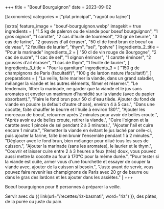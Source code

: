 +++
title = "Boeuf Bourguignon"
date = 2023-09-02

[taxonomies]
categories = ["plat principal", "ragoût ou tajine"]

[extra]
feature_image = "boeuf-bourguignon.webp"
imagekit = true
ingredients = [
  "1.5 kg de paleron ou de viande pour boeuf bourguignon",
  "1 gros oignon",
  "1 carotte",
  "2 cas d'huile de tournesol",
  "20 gr de beurre",
  "3 cas de farine",
  "2 gousses d'ail écraser",
  "50 cl de fond brun de boeuf ou de veau",
  "2 feuilles de laurier",
  "thym",
  "sel",
  "poivre"
]
ingredients_2_title = "Pour la marinade"
ingredients_2 = [
  "50 cl de vin rouge de Bourgogne",
  "2 cac de sucre",
  "1 cac de sel",
  "1 oignon émincer",
  "1 carotte émincer",
  "2 gousses d'ail écraser",
  "1 cas de thym",
  "1 feuille de laurier",
]
ingredients_3_title = "Pour la garniture"
ingredients_3 = [
  "150 g de champignons de Paris (facultatif)",
  "100 g de lardon nature (facultatif)",
]
preparations = [
  "La veille, faire mariner la viande, dans un grand saladier, mélanger la viande et les autres éléments, filmer et réserver.",
  "Le lendemain, filtrer la marinade, ne garder que la viande et le jus sans aromates et enveler un maximum d'humidité sur la viande (avec du papier absorbant).",
  "Faire le fond brun pour 50 cl d'eau tiède. Ajouter du fond de viande en poudre (a default d'autre chose), environ 4 à 5 cas.",
  "Dans une cocotte, faite chauffer le beurre et l'huile à environ 180°.",
  "Ajouter les morceaux de boeuf, retourner après 2 minutes pour avoir de belles croute.",
  "Après avoir eu de belles croute, retirer la viande.",
  "Cuire l'oignon et la carotte avec 1 pincée de sel pendant 2 à 3 minutes.",
  "Ajouter l'ail et cuire encore 1 minute.",
  "Remetter la viande en évitant le jus laché par celle-ci, puis ajouter la farine, faîte bien brunir l'ensemble pendant 1 à 2 minutes.",
  "Déglacer avec le fond brun, bien mélanger pour dilué tous les sucs de cuisson.",
  "Ajouter la marinade (sans les aromates), le laurier et le thym.",
  "Couvrir et laisser cuire entre 2 à 3 heures a feux (très) doux, vous pouvez aussi mettre la cocotte au four à 170°C pour la même durée.",
  "Pour tester si la viande est cuîte, armer vous d'une fourchette et essayer de couper la viande avec, ajouter de la cuisson si besoin.",
  "Juste avant de servir, vous pouvez faire revenir les champignons de Paris avec 20 gr de beurre ou dans le gras des lardons et les ajouter dans les assiètes."
]
+++

Boeuf bourguignon pour 8 personnes à préparer la veille.  

Servir avec du {{ link(url="/recettes/riz-basmati", word="riz") }}, des pâtes, de la purée ou juste du pain.

